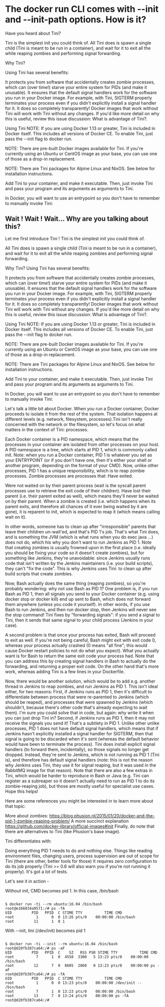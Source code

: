 
# The docker run CLI comes with --init and --init-path options. How is it?

Have you heard about Tini?

Tini is the simplest init you could think of. All Tini does is spawn a single child (Tini is meant to be run in a container), and wait for it to exit all the while reaping zombies and performing signal forwarding.

Why Tini?

Using Tini has several benefits:

It protects you from software that accidentally creates zombie processes, which can (over time!) starve your entire system for PIDs (and make it unusable).
It ensures that the default signal handlers work for the software you run in your Docker image. For example, with Tini, SIGTERM properly terminates your process even if you didn't explicitly install a signal handler for it.
It does so completely transparently! Docker images that work without Tini will work with Tini without any changes.
If you'd like more detail on why this is useful, review this issue discussion: What is advantage of Tini?.

Using Tini
NOTE: If you are using Docker 1.13 or greater, Tini is included in Docker itself. This includes all versions of Docker CE. To enable Tini, just pass the --init flag to docker run.

NOTE: There are pre-built Docker images available for Tini. If you're currently using an Ubuntu or CentOS image as your base, you can use one of those as a drop-in replacement.

NOTE: There are Tini packages for Alpine Linux and NixOS. See below for installation instructions.

Add Tini to your container, and make it executable. Then, just invoke Tini and pass your program and its arguments as arguments to Tini.

In Docker, you will want to use an entrypoint so you don't have to remember to manually invoke Tini:

## Wait  ! Wait ! Wait... Why are you talking about this?


Let me first introduce Tini ! Tini is the simplest init you could think of.

All Tini does is spawn a single child (Tini is meant to be run in a container), and wait for it to exit all the while reaping zombies and performing signal forwarding.

Why Tini?
Using Tini has several benefits:

It protects you from software that accidentally creates zombie processes, which can (over time!) starve your entire system for PIDs (and make it unusable).
It ensures that the default signal handlers work for the software you run in your Docker image. For example, with Tini, SIGTERM properly terminates your process even if you didn't explicitly install a signal handler for it.
It does so completely transparently! Docker images that work without Tini will work with Tini without any changes.
If you'd like more detail on why this is useful, review this issue discussion: What is advantage of Tini?.

Using Tini
NOTE: If you are using Docker 1.13 or greater, Tini is included in Docker itself. This includes all versions of Docker CE. To enable Tini, just pass the --init flag to docker run.

NOTE: There are pre-built Docker images available for Tini. If you're currently using an Ubuntu or CentOS image as your base, you can use one of those as a drop-in replacement.

NOTE: There are Tini packages for Alpine Linux and NixOS. See below for installation instructions.

Add Tini to your container, and make it executable. Then, just invoke Tini and pass your program and its arguments as arguments to Tini.

In Docker, you will want to use an entrypoint so you don't have to remember to manually invoke Tini:

Let's talk a little bit about Docker. When you run a Docker container, Docker proceeds to isolate it from the rest of the system. 
That isolation happens at different levels (e.g. network, filesystem, processes).Tini isn't really concerned with the network or the filesystem, so let's focus on what matters in the context of Tini: processes.

Each Docker container is a PID namespace, which means that the processes in your container are isolated from other processes on your host. A PID namespace is a tree, which starts at PID 1, which is commonly called init.
Note: when you run a Docker container, PID 1 is whatever you set as your ENTRYPOINT (or if you don't have one, then it's either your shell or another program, depending on the format of your CMD).
Now, unlike other processes, PID 1 has a unique responsibility, which is to reap zombie processes.
Zombie processes are processes that:
Have exited.

Were not waited on by their parent process (wait is the syscall parent processes use to retrieve the exit code of their children).
Have lost their parent (i.e. their parent exited as well), which means they'll never be waited on by their parent.
When a zombie is created (i.e. which happens when its parent exits, and therefore all chances of it ever being waited by it are gone), it is reparent to init, which is expected to reap it (which means calling wait on it).

In other words, someone has to clean up after "irresponsible" parents that leave their children un-wait'ed, and that's PID 1's job.
That's what Tini does, and is something the JVM (which is what runs when you do exec java ...) does not do, which his why you don't want to run Jenkins as PID 1.
Note that creating zombies is usually frowned upon in the first place (i.e. ideally you should be fixing your code so it doesn't create zombies), but for something like Jenkins, they're unavoidable: since Jenkins usually runs code that isn't written by the Jenkins maintainers (i.e. your build scripts), they can't "fix the code".
This is why Jenkins uses Tini: to clean up after build scripts that create zombies.

Now, Bash actually does the same thing (reaping zombies), so you're probably wondering: why not use Bash as PID 1?
One problem is, if you run Bash as PID 1, then all signals you send to your Docker container (e.g. using docker stop or docker kill) end up sent to Bash, which does not forward them anywhere (unless you code it yourself). In other words, if you use Bash to run Jenkins, and then run docker stop, then Jenkins will never see the stop command!
Tini fixes by "forwarding signals": if you send a signal to Tini, then it sends that same signal to your child process (Jenkins in your case).

A second problem is that once your process has exited, Bash will proceed to exit as well. If you're not being careful, Bash might exit with exit code 0, whereas your process actually crashed (0 means "all fine"; this would cause Docker restart policies to not do what you expect). What you actually want is for Bash to return the same exit code your process had.
Note that you can address this by creating signal handlers in Bash to actually do the forwarding, and returning a proper exit code. On the other hand that's more work, whereas adding Tini is a few lines in your Dockerfile.

Now, there would be another solution, which would be to add e.g. another thread in Jenkins to reap zombies, and run Jenkins as PID 1.
This isn't ideal either, for two reasons:
First, if Jenkins runs as PID 1, then it's difficult to differentiate between process that were re-parented to Jenkins (which should be reaped), and processes that were spawned by Jenkins (which shouldn't, because there's other code that's already expecting to wait them). I'm sure you could solve that in code, but again: why write it when you can just drop Tini in?
Second, if Jenkins runs as PID 1, then it may not receive the signals you send it!
That's a subtlety in PID 1. Unlike other unlike processes, PID 1 does not have default signal handlers, which means that if Jenkins hasn't explicitly installed a signal handler for SIGTERM, then that signal is going to be discarded when it's sent (whereas the default behavior would have been to terminate the process).
Tini does install explicit signal handlers (to forward them, incidentally), so those signals no longer get dropped. Instead, they're sent to Jenkins, which is not running as PID 1 (Tini is), and therefore has default signal handlers (note: this is not the reason why Jenkins uses Tini, they use it for signal reaping, but it was used in the RabbitMQ image for that reason).
Note that there are also a few extras in Tini, which would be harder to reproduce in Bash or Java (e.g. Tini can register as a subreaper so it doesn't actually need to run as PID 1 to do its zombie-reaping job), but those are mostly useful for specialist use cases.
Hope this helps!

Here are some references you might be interested in to learn more about that topic:

More about zombies: https://blog.phusion.nl/2015/01/20/docker-and-the-pid-1-zombie-reaping-problem/
A more succinct explanation https://github.com/docker-library/official-images#init
Finally, do note that there are alternatives to Tini (like Phusion's base image).

Tini differentiates with:

Doing everything PID 1 needs to do and nothing else. Things like reading environment files, changing users, process supervision are out of scope for Tini (there are other, better tools for those)
It requires zero configuration to do its job properly (Tini >= 0.6 will also warn you if you're not running it properly).
It's got a lot of tests.

Let's see it in action -


Without init, CMD becomes pid 1. In this case, /bin/bash

```

$ docker run -ti --rm ubuntu:16.04 /bin/bash
root@e166034a9571:/# ps -fA
UID         PID   PPID  C STIME TTY          TIME CMD
root          1      0  0 13:26 pts/0    00:00:00 /bin/bash
root         11      1  0 1
```

With --init, tini (/dev/init) becomes pid 1

```

$ docker run -ti --init --rm ubuntu:16.04 /bin/bash
root@d20fb387ca64:/# ps -aF
UID         PID   PPID  C    SZ   RSS PSR STIME TTY          TIME CMD
root          7      1  0  4558  3300   5 13:23 pts/0    00:00:00 /bin/bash
root         12      7  0  8605  2860   0 13:23 pts/0    00:00:00 ps -aF
root@d20fb387ca64:/# ps -fA
UID         PID   PPID  C STIME TTY          TIME CMD
root          1      0  0 13:23 pts/0    00:00:00 /dev/init -- /bin/bash
root          7      1  0 13:23 pts/0    00:00:00 /bin/bash
root         13      7  0 13:24 pts/0    00:00:00 ps -fA
root@d20fb387ca64:/#
```
